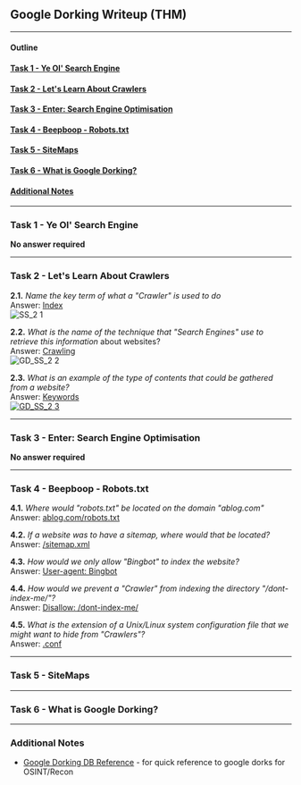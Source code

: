 ## Google Dorking Writeup (THM)
* * *
#### Outline

#### [Task 1 - Ye Ol' Search Engine](#Task1)
#### [Task 2 - Let's Learn About Crawlers](#Task2)
#### [Task 3 - Enter: Search Engine Optimisation](#Task3)
#### [Task 4 - Beepboop - Robots.txt](#Task4)
#### [Task 5 - SiteMaps](#Task5)
#### [Task 6 - What is Google Dorking?](#Task6)
#### [Additional Notes](#misc)
* * *

### <a id="Task1"></a>Task 1 - Ye Ol' Search Engine
**No answer required**

* * *
### <a id="Task2"></a>Task 2 - Let's Learn About Crawlers

**2.1.** _Name the key term of what a "Crawler" is used to do_  
Answer: <ins>Index</ins>  
![SS_2 1](https://user-images.githubusercontent.com/68154769/116773881-21d95780-aa8b-11eb-83bf-42534ae5346c.png)

**2.2.** _What is the name of the technique that "Search Engines" use to retrieve this information_ about websites?  
Answer: <ins>Crawling</ins>  
![GD_SS_2 2](https://user-images.githubusercontent.com/68154769/116774129-f7889980-aa8c-11eb-8f53-45d1120653a8.png)

**2.3.** _What is an example of the type of contents that could be gathered from a website?_  
Answer: <ins>Keywords<ins>  
![GD_SS_2 3](https://user-images.githubusercontent.com/68154769/116774027-15a1ca00-aa8c-11eb-861e-f57c1ca838b1.png)

* * *
### <a id="Task3"></a>Task 3 - Enter: Search Engine Optimisation
**No answer required**

* * *
### <a id="Task4"></a>Task 4 - Beepboop - Robots.txt

**4.1.** _Where would "robots.txt" be located on the domain "ablog.com"_  
Answer: <ins>ablog.com/robots.txt</ins>

**4.2.** _If a website was to have a sitemap, where would that be located?_  
Answer: <ins>/sitemap.xml</ins>
[^1]: a .xml file is basically a text file which can be manually edited

**4.3.** _How would we only allow "Bingbot" to index the website?_  
Answer: <ins>User-agent: Bingbot</ins>

**4.4.** _How would we prevent a "Crawler" from indexing the directory "/dont-index-me/"?_  
Answer: <ins>Disallow: /dont-index-me/</ins>

**4.5.** _What is the extension of a Unix/Linux system configuration file that we might want to hide from "Crawlers"?_  
Answer: <ins>.conf</ins>

* * *
### <a id="Task5"></a>Task 5 - SiteMaps


* * *
### <a id="Task6"></a>Task 6 - What is Google Dorking?


* * *
### <a id="misc"></a>Additional Notes
- [Google Dorking DB Reference](https://www.exploit-db.com/google-hacking-database) - for quick reference to google dorks for OSINT/Recon

